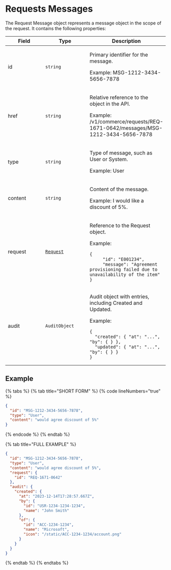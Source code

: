 # Requests Messages

The Request Message object represents a message object in the scope of the request. It contains the following properties:

<table><thead><tr><th width="119">Field</th><th width="136">Type</th><th>Description</th></tr></thead><tbody><tr><td>id</td><td><code>string</code></td><td><p>Primary identifier for the message.</p><p>Example: MSG-1212-3434-5656-7878</p></td></tr><tr><td>href</td><td><code>string</code></td><td><p>Relative reference to the object in the API.</p><p>Example: /v1/commerce/requests/REQ-1671-0642/messages/MSG-1212-3434-5656-7878</p></td></tr><tr><td>type</td><td><code>string</code></td><td><p>Type of message, such as User or System.</p><p>Example: User</p></td></tr><tr><td>content</td><td><code>string</code></td><td><p>Content of the message.</p><p>Example: I would like a discount of 5%.</p></td></tr><tr><td>request</td><td><a href="../requests/#request-object"><code>Request</code></a></td><td><p>Reference to the Request object.</p><p>Example:</p><pre class="language-json" data-overflow="wrap"><code class="lang-json">{
     "id": "E001234",
     "message": "Agreement provisioning failed due to unavailability of the item"
}
</code></pre></td></tr><tr><td>audit</td><td><code>AuditObject</code></td><td><p>Audit object with entries, including Created and Updated.</p><p>Example:</p><pre class="language-json" data-overflow="wrap"><code class="lang-json">{
  "created": { "at": "...", "by": { } },
  "updated": { "at": "...", "by": { } }
}
</code></pre></td></tr></tbody></table>

## Example <a href="#example" id="example"></a>

{% tabs %}
{% tab title="SHORT FORM" %}
{% code lineNumbers="true" %}
```json
{
  "id": "MSG-1212-3434-5656-7878",
  "type": "User",
  "content": "would agree discount of 5%"
}
```
{% endcode %}
{% endtab %}

{% tab title="FULL EXAMPLE" %}
```json
{
  "id": "MSG-1212-3434-5656-7878",
  "type": "User",
  "content": "would agree discount of 5%",
  "request": {
    "id": "REQ-1671-0642"
  },
  "audit": {
    "created": { 
      "at": "2023-12-14T17:28:57.667Z", 
      "by": {
        "id": "USR-1234-1234-1234",
        "name": "John Smith"
      },
      "of": {
        "id": "ACC-1234-1234",
        "name": "Microsoft",
        "icon": "/static/ACC-1234-1234/account.png"
      }
    }
  }
}
```
{% endtab %}
{% endtabs %}
